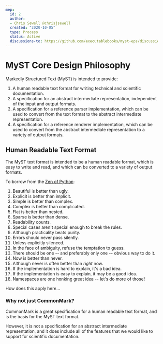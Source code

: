 ```yaml
---
mep:
  id: 2
  author:
  - Chris Sewell @chrisjsewell
  created: "2020-10-05"
  type: Process
  status: Active
  discussions-to: https://github.com/executablebooks/myst-eps/discussions/4
---
```


# MyST Core Design Philosophy

Markedly Structured Text (MyST) is intended to provide:

1. A human readable text format for writing technical and scientific documentation.
2. A specification for an abstract intermediate representation, independent of the input and output formats.
3. A specification for a reference parser implementation, which can be used to convert from the text format to the abstract intermediate representation.
4. A specification for a reference renderer implementation, which can be used to convert from the abstract intermediate representation to a variety of output formats.

## Human Readable Text Format

The MyST text format is intended to be a human readable format, which is easy to write and read, and which can be converted to a variety of output formats.

To borrow from the [Zen of Python](https://www.python.org/dev/peps/pep-0020/):

1. Beautiful is better than ugly.
2. Explicit is better than implicit.
3. Simple is better than complex.
4. Complex is better than complicated.
5. Flat is better than nested.
6. Sparse is better than dense.
7. Readability counts.
8. Special cases aren't special enough to break the rules.
9. Although practicality beats purity.
10. Errors should never pass silently.
11. Unless explicitly silenced.
12. In the face of ambiguity, refuse the temptation to guess.
13. There should be one -- and preferably only one -- obvious way to do it.
14. Now is better than never.
15. Although never is often better than *right* now.
16. If the implementation is hard to explain, it's a bad idea.
17. If the implementation is easy to explain, it may be a good idea.
18. Namespaces are one honking great idea -- let's do more of those!

How does this apply here...

### Why not just CommonMark?

CommonMark is a great specification for a human readable text format, and is the basis for the MyST text format.

However, it is not a specification for an abstract intermediate representation, and it does include all of the features that we would like to support for scientific documentation.
